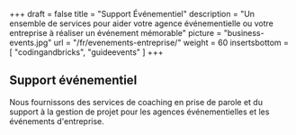 +++
draft 			= false
title 			= "Support Événementiel"
description		= "Un ensemble de services pour aider votre agence événementielle ou votre entreprise à réaliser un événement mémorable"
picture			= "business-events.jpg"
url 				= "/fr/evenements-entreprise/"
weight			= 60
insertsbottom	= [	"codingandbricks", "guideevents" ]
+++

## Support événementiel
Nous fournissons des services de coaching en prise de parole et du support à la gestion de projet pour les agences événementielles et les événements d'entreprise.
